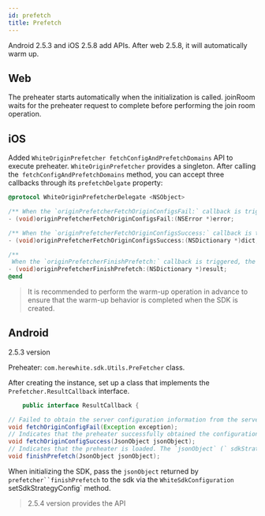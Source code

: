 ```yaml
---
id: prefetch
title: Prefetch
---
```


Android 2.5.3 and iOS 2.5.8 add APIs. After web 2.5.8, it will automatically warm up.

## Web

The preheater starts automatically when the initialization is called. joinRoom waits for the preheater request to complete before performing the join room operation.

## iOS

Added `WhiteOriginPrefetcher fetchConfigAndPrefetchDomains` API to execute preheater.
`WhiteOriginPrefetcher` provides a singleton. After calling the` fetchConfigAndPrefetchDomains` method, you can accept three callbacks through its `prefetchDelgate` property:

```Objective-C
@protocol WhiteOriginPrefetcherDelegate <NSObject>

/** When the `originPrefetcherFetchOriginConfigsFail:` callback is triggered, it means that the server configuration information from the server failed to be obtained, and the preheater stops performing operations. At this time, the connection to the server is not good. Even if you join the room, it may be slow or fail */
- (void)originPrefetcherFetchOriginConfigsFail:(NSError *)error;

/** When the `originPrefetcherFetchOriginConfigsSuccess:` callback is triggered, it means that the preheater successfully obtained the configuration information from the server and will continue to the next step: perform a connectivity test on the obtained address. (The request timeout for each domain name is 30s) */
- (void)originPrefetcherFetchOriginConfigsSuccess:(NSDictionary *)dict;

/**
 When the `originPrefetcherFinishPrefetch:` callback is triggered, the preheater loading is completed. The `result` (`sdkStrategyConfig` property) of the callback is the last connection situation for each server. When the sdk is initialized, the configuration information is passed to the `sdkStrategyConfig` property of` WhiteSdkConfiguration`, which can warm up the result. Passed to sdk. */
- (void)originPrefetcherFinishPrefetch:(NSDictionary *)result;
@end
```

> It is recommended to perform the warm-up operation in advance to ensure that the warm-up behavior is completed when the SDK is created.

## Android

2.5.3 version

Preheater: `com.herewhite.sdk.Utils.PreFetcher` class.

After creating the instance, set up a class that implements the `Prefetcher.ResultCallback` interface.

```Java
    public interface ResultCallback {

// Failed to obtain the server configuration information from the server, the preheater stops subsequent operations.
void fetchOriginConfigFail(Exception exception);
// Indicates that the preheater successfully obtained the configuration information from the server, and will continue to the next step: perform a connectivity test on the obtained address. (The request timeout time for each domain name is 30s), here JsonObject is the configuration list obtained from the server.
void fetchOriginConfigSuccess(JsonObject jsonObject);
// Indicates that the preheater is loaded. The `jsonObject` (` sdkStrategyConfig` property) of the callback is the last connection situation for each server. When the sdk is initialized, the configuration information is passed to the `sdkStrategyConfig` property of` WhiteSdkConfiguration`, which can warm up the result natively. Passed to sdk.
void finishPrefetch(JsonObject jsonObject);
```

When initializing the SDK, pass the `jsonObject` returned by` prefetcher``finishPrefetch` to the sdk via the `WhiteSdkConfiguration` setSdkStrategyConfig` method.
> 2.5.4 version provides the API